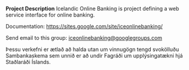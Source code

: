 **Project Description**
Icelandic Online Banking is project defining a web service interface for online banking.

Documentation: https://sites.google.com/site/iceonlinebanking/

Send email to this group: iceonlinebanking@googlegroups.com

Þessu verkefni er ætlað að halda utan um vinnugögn tengd svokölluðu Sambankaskema sem unnið er að undir Fagráði um upplýsingatækni hjá Staðlaráði Íslands.
